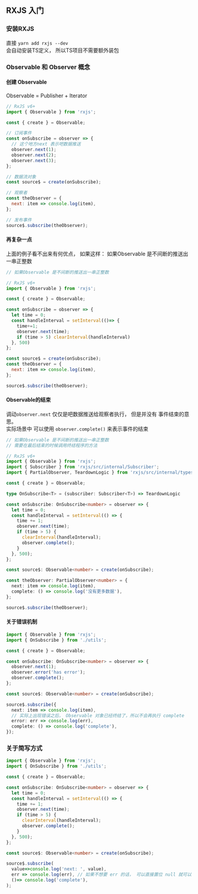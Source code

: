 ## RXJS 入门

### 安装RXJS
直接 `yarn add rxjs --dev`                        
会自动安装TS定义， 所以TS项目不需要额外装包

### Observable 和 Observer 概念


#### 创建 Observable
Observable = Publisher + Iterator

```js
// RxJS v6+
import { Observable } from 'rxjs';

const { create } = Observable;

// 订阅事件
const onSubscribe = observer => {
  // 这个地方next 表示吧数据推送
  observer.next(1);
  observer.next(2);
  observer.next(3);
};

// 数据流对象
const source$ = create(onSubscribe);

// 观察者
const theObserver = {
  next: item => console.log(item),
};

// 发布事件
source$.subscribe(theObserver);
```


#### 再复杂一点
上面的例子看不出来有何优点， 如果这样：
如果Observable 是不间断的推送出一串正整数

```js
// 如果Observable 是不间断的推送出一串正整数

// RxJS v6+
import { Observable } from 'rxjs';

const { create } = Observable;

const onSubscribe = observer => {
  let time = 0;
  const handleInterval = setInterval(()=> {
    time+=1;
    observer.next(time);
    if (time > 5) clearInterval(handleInterval)
  }, 500)
};

const source$ = create(onSubscribe);
const theObserver = {
  next: item => console.log(item),
};

source$.subscribe(theObserver);
```

#### Observable的结束
调动`observer.next` 仅仅是吧数据推送给观察者执行， 但是并没有 事件结束的意思。                    
实际场景中 可以使用 `observer.complete()` 来表示事件的结束
```typescript
// 如果Observable 是不间断的推送出一串正整数
// 需要在最后结束的时候调用终结程序的方法

// RxJS v6+
import { Observable } from 'rxjs';
import { Subscriber } from 'rxjs/src/internal/Subscriber';
import { PartialObserver, TeardownLogic } from 'rxjs/src/internal/types';

const { create } = Observable;

type OnSubscribe<T> = (subscriber: Subscriber<T>) => TeardownLogic

const onSubscribe: OnSubscribe<number> = observer => {
  let time = 0;
  const handleInterval = setInterval(() => {
    time += 1;
    observer.next(time);
    if (time > 5) {
      clearInterval(handleInterval);
      observer.complete();
    }
  }, 500);
};

const source$: Observable<number> = create(onSubscribe);

const theObserver: PartialObserver<number> = {
  next: item => console.log(item),
  complete: () => console.log('没有更多数据'),
};

source$.subscribe(theObserver);
```


#### 关于错误机制
```typescript
import { Observable } from 'rxjs';
import { OnSubscribe } from './utils';

const { create } = Observable;

const onSubscribe: OnSubscribe<number> = observer => {
  observer.next(1);
  observer.error('has error');
  observer.complete();
};

const source$: Observable<number> = create(onSubscribe);

source$.subscribe({
  next: item => console.log(item),
  // 实际上出现错误之后， Observable 对象已经终结了，所以不会再执行 complete
  error: err => console.log(err),
  complete: () => console.log('complete'),
});
```


### 关于简写方式
```typescript
import { Observable } from 'rxjs';
import { OnSubscribe } from './utils';

const { create } = Observable;

const onSubscribe: OnSubscribe<number> = observer => {
  let time = 0;
  const handleInterval = setInterval(() => {
    time += 1;
    observer.next(time);
    if (time > 5) {
      clearInterval(handleInterval);
      observer.complete();
    }
  }, 500);
};

const source$: Observable<number> = create(onSubscribe);

source$.subscribe(
  value=>console.log('next: ', value),
  err => console.log(err), // 如果不想要 err 的话， 可以直接置位 null 就可以了
  ()=> console.log('complete'),
);
```















